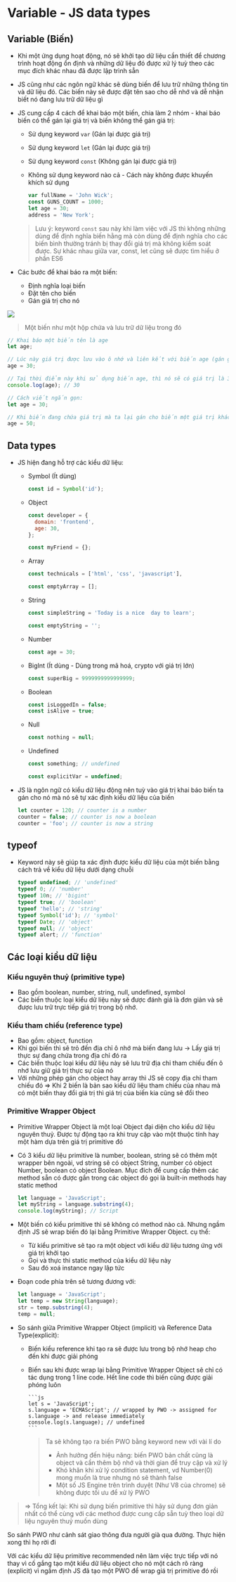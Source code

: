 # Variable - JS data types

## Variable (Biến)

- Khi một ứng dụng hoạt động, nó sẽ khởi tạo dữ liệu cần thiết để chương trình hoạt động ổn định và những dữ liệu đó được xử lý tuỳ theo các mục đích khác nhau đã được lập trình sẵn
- JS cũng như các ngôn ngữ khác sẽ dùng biến để lưu trữ những thông tin và dữ liệu đó. Các biến này sẽ được đặt tên sao cho dễ nhớ và dễ nhận biết nó đang lưu trữ dữ liệu gì
- JS cung cấp 4 cách để khai báo một biến, chia làm 2 nhóm - khai báo biến có thể gán lại giá trị và biến không thể gán giá trị:

  - Sử dụng keyword `var` (Gán lại được giá trị)
  - Sử dụng keyword `let` (Gán lại được giá trị)
  - Sử dụng keyword `const` (Không gán lại được giá trị)
  - Không sử dụng keyword nào cả - Cách này không được khuyến khích sử dụng

    ```js
    var fullName = 'John Wick';
    const GUNS_COUNT = 1000;
    let age = 30;
    address = 'New York';
    ```

  > Lưu ý: keyword `const` sau này khi làm việc với JS thì không những dùng để định nghĩa biến hằng mà còn dùng để định nghĩa cho các biến bình thường tránh bị thay đổi giá trị mà không kiểm soát được. Sự khác nhau giữa var, const, let cũng sẽ được tìm hiểu ở phần ES6

- Các bước để khai báo ra một biến:
  - Định nghĩa loại biến
  - Đặt tên cho biến
  - Gán giá trị cho nó

![](../images/variable.jpeg)

> Một biến như một hộp chứa và lưu trữ dữ liệu trong đó

```js
// Khai báo một biến tên là age
let age;

// Lúc này giá trị được lưu vào ô nhớ và liên kết với biến age (gán giá trị cho biến)
age = 30;

// Tại thời điểm này khi sử dụng biến age, thì nó sẽ có giá trị là 30
console.log(age); // 30

// Cách viết ngắn gọn:
let age = 30;

// Khi biến đang chứa giá trị mà ta lại gán cho biến một giá trị khác, thì nó sẽ xoá giá trị cũ và gán lại giá trị mới cho biến
age = 50;
```

## Data types

- JS hiện đang hỗ trợ các kiểu dữ liệu:

  - Symbol (Ít dùng)

    ```js
    const id = Symbol('id');
    ```

  - Object

    ```js
    const developer = {
      domain: 'frontend',
      age: 30,
    };

    const myFriend = {};
    ```

  - Array

    ```js
    const technicals = ['html', 'css', 'javascript'],

    const emptyArray = [];
    ```

  - String

    ```js
    const simpleString = 'Today is a nice  day to learn';

    const emptyString = '';
    ```

  - Number
    ```js
    const age = 30;
    ```
  - BigInt (Ít dùng - Dùng trong mã hoá, crypto với giá trị lớn)
    ```js
    const superBig = 9999999999999999;
    ```
  - Boolean
    ```js
    const isLoggedIn = false;
    const isAlive = true;
    ```
  - Null
    ```js
    const nothing = null;
    ```
  - Undefined

    ```js
    const something; // undefined

    const explicitVar = undefined;

    ```

- JS là ngôn ngữ có kiểu dữ liệu động nên tuỳ vào giá trị khai báo biến ta gán cho nó mà nó sẽ tự xác định kiểu dữ liệu của biến

  ```js
  let counter = 120; // counter is a number
  counter = false; // counter is now a boolean
  counter = 'foo'; // counter is now a string
  ```

## typeof

- Keyword này sẽ giúp ta xác định được kiểu dữ liệu của một biến bằng cách trả về kiểu dữ liệu dưới dạng chuỗi
  ```js
  typeof undefined; // 'undefined'
  typeof 0; // 'number'
  typeof 10n; // 'bigint'
  typeof true; // 'boolean'
  typeof 'hello'; // 'string'
  typeof Symbol('id'); // 'symbol'
  typeof Date; // 'object'
  typeof null; // 'object'
  typeof alert; // 'function'
  ```

## Các loại kiểu dữ liệu

### Kiểu nguyên thuỷ (primitive type)

- Bao gồm boolean, number, string, null, undefined, symbol
- Các biến thuộc loại kiểu dữ liệu này sẽ được đánh giá là đơn giản và sẽ được lưu trữ trực tiếp giá trị trong bộ nhớ.

### Kiểu tham chiếu (reference type)

- Bao gồm: object, function
- Khi gọi biến thì sẽ trỏ đến địa chỉ ô nhớ mà biến đang lưu -> Lấy giá trị thực sự đang chứa trong địa chỉ đó ra
- Các biến thuộc loại kiểu dữ liệu này sẽ lưu trữ địa chỉ tham chiếu đến ô nhớ lưu giữ giá trị thực sự của nó
- Với những phép gán cho object hay array thì JS sẽ copy địa chỉ tham chiếu đó => Khi 2 biến là bản sao kiểu dữ liệu tham chiếu của nhau mà có một biến thay đổi giá trị thì giá trị của biến kia cũng sẽ đổi theo

### Primitive Wrapper Object

- Primitive Wrapper Object là một loại Object đại diện cho kiểu dữ liệu nguyên thuỷ. Được tự động tạo ra khi truy cập vào một thuộc tính hay một hàm dựa trên giá trị primitive đó

- Có 3 kiểu dữ liệu primitive là number, boolean, string sẽ có thêm một wrapper bên ngoài, vd string sẽ có object String, number có object Number, boolean có object Boolean. Mục đích để cung cấp thêm các method sẵn có được gắn trong các object đó gọi là built-in methods hay static method

  ```js
  let language = 'JavaScript';
  let myString = language.substring(4);
  console.log(myString); // Script
  ```

- Một biến có kiểu primitive thì sẽ không có method nào cả. Nhưng ngầm định JS sẽ wrap biến đó lại bằng Primitive Wrapper Object. cụ thể:

  - Từ kiểu primitive sẽ tạo ra một object với kiểu dữ liệu tương ứng với giá trị khởi tạo
  - Gọi và thực thi static method của kiểu dữ liệu này
  - Sau đó xoá instance ngay lập tức

- Đoạn code phía trên sẽ tương đương với:

  ```js
  let language = 'JavaScript';
  let temp = new String(language);
  str = temp.substring(4);
  temp = null;
  ```

- So sánh giữa Primitive Wrapper Object (implicit) và Reference Data Type(explicit):

  - Biến kiểu reference khi tạo ra sẽ được lưu trong bộ nhớ heap cho đến khi được giải phóng
  - Biến sau khi được wrap lại bằng Primitive Wrapper Object sẽ chỉ có tác dụng trong 1 line code. Hết line code thì biến cũng được giải phóng luôn

        ```js
        let s = 'JavaScript';
        s.language = 'ECMAScript'; // wrapped by PWO -> assigned for s.language -> and release immediately
        console.log(s.language); // undefined
        ```

    > Ta sẽ không tạo ra biến PWO bằng keyword new với vài lí do
    >
    > - Ảnh hưởng đến hiệu năng: biến PWO bản chất cũng là object và cần thêm bộ nhớ và thời gian để truy cập và xử lý
    > - Khó khăn khi xử lý condition statement, vd Number(0) mong muốn là true nhưng nó sẽ thành false
    > - Một số JS Engine trên trình duyệt (Như V8 của chrome) sẽ không được tối ưu để xử lý PWO

> => Tổng kết lại: Khi sử dụng biến primitive thì hãy sử dụng đơn giản nhất có thể cùng với các method được cung cấp sẵn tuỳ theo loại dữ liệu nguyên thuỷ muốn dùng

So sánh PWO như cảnh sát giao thông đưa người già qua đường. Thực hiện xong thì họ rời đi

Với các kiểu dữ liệu primitive recommended nên làm việc trực tiếp với nó thay vì cố gắng tạo một kiểu dữ liệu object cho nó một cách rõ ràng (explicit) vì ngầm định JS đã tạo một PWO để wrap giá trị primitive đó rồi
